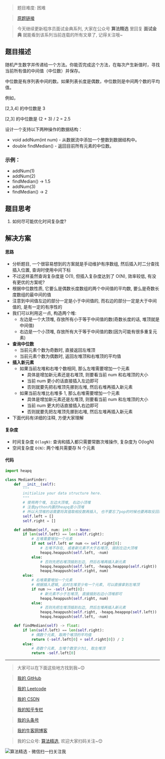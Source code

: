 > 题目难度: 困难

> [原题链接](https://leetcode.cn/problems/continuous-median-lcci/)

> 今天继续更新程序员面试金典系列, 大家在公众号 **算法精选** 里回复 **面试金典** 就能看到该系列当前连载的所有文章了, 记得关注哦~

## 题目描述

随机产生数字并传递给一个方法。你能否完成这个方法，在每次产生新值时，寻找当前所有值的中间值（中位数）并保存。

中位数是有序列表中间的数。如果列表长度是偶数，中位数则是中间两个数的平均值。

例如，

[2,3,4] 的中位数是 3

[2,3] 的中位数是 (2 + 3) / 2 = 2.5

设计一个支持以下两种操作的数据结构：

- void addNum(int num) - 从数据流中添加一个整数到数据结构中。
- double findMedian() - 返回目前所有元素的中位数。

### 示例：

- addNum(1)
- addNum(2)
- findMedian() -> 1.5
- addNum(3)
- findMedian() -> 2

## 题目思考

1. 如何尽可能优化时间复杂度?

## 解决方案

#### 思路

- 分析题目, 一个很容易想到的方案就是手动维护有序数组, 然后插入时二分查找插入位置, 查询时使用中间下标
- 不过这样虽然查询复杂度是 O(1), 但插入复杂度达到了 O(N), 效率较低, 有没有更优的方案呢?
- 根据中位数性质, 它要么是偶数长度数组的两个中间值的平均数, 要么是奇数长度数组的最中间的值
- 注意到中间值左边的部分一定是小于中间值的, 而右边的部分一定是大于中间值的, 是有一定的有序性的
- 我们可以利用这一点, 构造两个堆:
  - 左边是一个大顶堆, 存放所有小于等于中间值的数(奇数长度的话, 堆顶就是中间值)
  - 右边是一个小顶堆, 存放所有大于等于中间值的数(因为可能有很多重复元素)
- **查询中位数**
  - 当前元素个数为奇数时, 直接返回左堆顶
  - 当前元素个数为偶数时, 返回左堆顶和右堆顶的平均值
- **插入新元素**
  - 如果当前左堆和右堆个数相同, 那么左堆需要增加一个元素
    - 具体是增加新元素还是右堆顶, 则要看当前 num 和右堆顶的大小
    - 当前 num 更小的话直接插入左边即可
    - 否则就要先把右堆顶先挪到左堆, 然后右堆再插入新元素
  - 如果当前左堆比右堆多 1, 那么右堆需要增加一个元素
    - 具体是增加新元素还是左堆顶, 则要看当前 num 和左堆顶的大小
    - 当前 num 更大的话直接插入右边即可
    - 否则就要先把左堆顶先挪到右堆, 然后左堆再插入新元素
- 下面代码有详细的注释, 方便大家理解

#### 复杂度

- 时间复杂度 `O(logN)`: 查询和插入都只需要常数次堆操作, 复杂度为 O(logN)
- 空间复杂度 `O(N)`: 两个堆共需要存 N 个元素

#### 代码

```python
import heapq

class MedianFinder:
    def __init__(self):
        """
        initialize your data structure here.
        """
        # 使用两个堆, 左边大顶堆, 右边小顶堆
        # 注意python内置的heapq是小顶堆
        # 所以大顶堆的话需要将其值取相反数再插入, 也不要忘了pop的时候也要再取反回来
        self.left = []
        self.right = []

    def addNum(self, num: int) -> None:
        if len(self.left) == len(self.right):
            # 左堆需要增加一个元素
            if not self.left or num <= self.right[0]:
                # 左堆不存在, 或者新元素不大于右堆顶, 插到左边大顶堆
                heapq.heappush(self.left, -num)
            else:
                # 否则先把右堆顶插到左边, 然后右堆再插入新元素
                heapq.heappush(self.left, -heapq.heappop(self.right))
                heapq.heappush(self.right, num)
        else:
            # 右堆需要增加一个元素
            # 根据插入逻辑, 此时左堆至少有一个元素, 可以直接拿到左堆顶
            if num >= -self.left[0]:
                # 新元素不小于左堆顶, 直接插到右边小顶堆即可
                heapq.heappush(self.right, num)
            else:
                # 否则先把左堆顶插到右边, 然后左堆再插入新元素
                heapq.heappush(self.right, -heapq.heappop(self.left))
                heapq.heappush(self.left, -num)

    def findMedian(self) -> float:
        if len(self.left) == len(self.right):
            # 偶数个元素, 取两个堆顶的平均值
            return (-self.left[0] + self.right[0]) / 2
        else:
            # 奇数个元素, 左堆个数至少为1, 取左堆顶
            return -self.left[0]
```

---

> 大家可以在下面这些地方找到我~😊

> [我的 GitHub](https://github.com/zjulyx)

> [我的 Leetcode](https://leetcode-cn.com/u/suibianfahui/)

> [我的 CSDN](https://me.csdn.net/zjulyx1993)

> [我的知乎专栏](https://zhuanlan.zhihu.com/c_1242508721932464128)

> [我的头条号](https://www.toutiao.com/c/user/1090304683804520/#mid=1671643017345028)

> [我的牛客网博客](https://blog.nowcoder.net/zjulyx)

> 我的公众号: [算法精选](https://mp.weixin.qq.com/s?__biz=MzA5MDk1MjI5MA==&mid=2247484158&idx=1&sn=90176bac32cf7af40e4074c721fd8a95&chksm=900285f3a7750ce5a068c9c9773781461819633f2fd60533732637ec9520c908371ebc218d49&scene=178&cur_album_id=1386231241346859009#rd), 欢迎大家扫码关注~😊

![算法精选 - 微信扫一扫关注我](https://pic1.zhimg.com/80/v2-7c988a7b35886df51596ef23616764ac_1440w.jpg)
